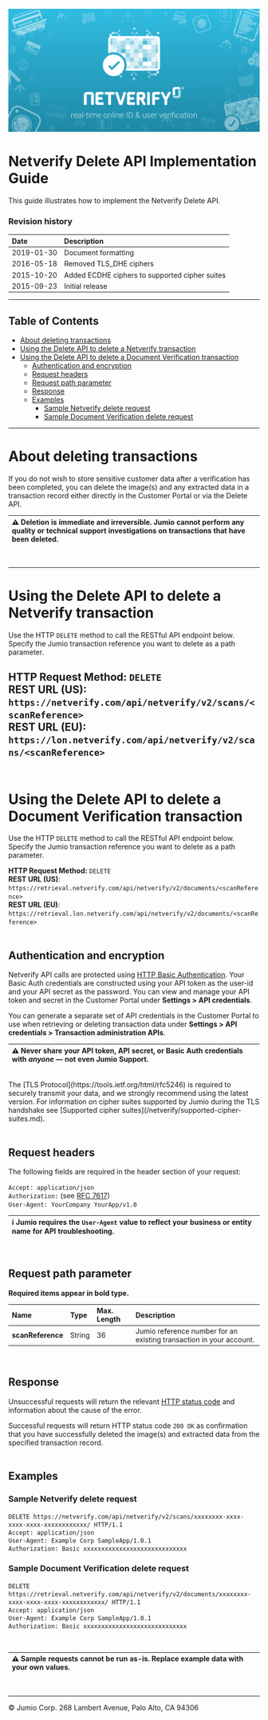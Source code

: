 ![Jumio](/images/netverify.png)

# Netverify Delete API Implementation Guide

This guide illustrates how to implement the Netverify Delete API.

### Revision history

| Date    | Description|
|:--------|:------------|
| 2019-01-30  |Document formatting|
| 2016-05-18  |Removed TLS\_DHE ciphers|
| 2015-10-20  |Added ECDHE ciphers to supported cipher suites|
| 2015-09-23  |Initial release|

---

## Table of Contents

- [About deleting transactions](#about-deleting-transactions)
- [Using the Delete API to delete a Netverify transaction](#using-the-delete-api-to-delete-a-netverify-transaction) 
- [Using the Delete API to delete a Document Verification transaction](#using-the-delete-api-to-delete-a-document-verification-transaction) 
	- [Authentication and encryption](#authentication-and-encryption)
	- [Request headers](#request-headers)
	- [Request path parameter](#request-path-parameter)
	- [Response](#response)
	- [Examples](#examples)
		- [Sample Netverify delete request](#sample-netverify-delete-request)
		- [Sample Document Verification delete request](#sample-document-verification-delete-request)




---
# About deleting transactions

If you do not wish to store sensitive customer data after a verification has been completed, you can delete the image(s) and any extracted data in a transaction record either directly in the Customer Portal or via the Delete API.

|⚠️ Deletion is immediate and irreversible. Jumio cannot perform any quality or technical support investigations on transactions that have been deleted.
|:----------|
<br>

---
# Using the Delete API to delete a Netverify transaction

Use the HTTP `DELETE` method to call the RESTful API endpoint below. Specify the Jumio transaction reference you want to delete as a path parameter.

**HTTP Request Method:** `DELETE`<br>
**REST URL (US)**: `https://netverify.com/api/netverify/v2/scans/<scanReference>`<br>
**REST URL (EU)**: `https://lon.netverify.com/api/netverify/v2/scans/<scanReference>`<br>
<br>
---
# Using the Delete API to delete a Document Verification transaction

Use the HTTP `DELETE` method to call the RESTful API endpoint below. Specify the Jumio transaction reference you want to delete as a path parameter.

**HTTP Request Method:** `DELETE`<br>
**REST URL (US)**: `https://retrieval.netverify.com/api/netverify/v2/documents/<scanReference>`<br>
**REST URL (EU)**: `https://retrieval.lon.netverify.com/api/netverify/v2/documents/<scanReference>`<br>
<br>

## Authentication and encryption
Netverify API calls are protected using [HTTP Basic Authentication](https://tools.ietf.org/html/rfc7617). Your Basic Auth credentials are constructed using your API token as the user-id and your API secret as the password. You can view and manage your API token and secret in the Customer Portal under **Settings > API credentials**. 

You can generate a separate set of API credentials in the Customer Portal to use when retrieving or deleting transaction data under **Settings > API credentials > Transaction administration APIs**.
<br>

|⚠️ Never share your API token, API secret, or Basic Auth credentials with *anyone* — not even Jumio Support.
|:----------|
<br> 
The [TLS Protocol](https://tools.ietf.org/html/rfc5246) is required to securely transmit your data, and we strongly recommend using the latest version. For information on cipher suites supported by Jumio during the TLS handshake see [Supported cipher suites](/netverify/supported-cipher-suites.md).<br>	
<br>

## Request headers

The following fields are required in the header section of your request:<br>

`Accept: application/json`<br>
`Authorization:` (see [RFC 7617](https://tools.ietf.org/html/rfc7617))<br>
`User-Agent: YourCompany YourApp/v1.0`<br>

|ℹ️ Jumio requires the `User-Agent` value to reflect your business or entity name for API troubleshooting.|
|:---|
<br>

## Request path parameter

**Required items appear in bold type.**  

|Name       | Type    | Max. Length| Description|
|:---------------|:--------|:------------|:------------|
|**scanReference**| String|36|Jumio reference number for an existing transaction in your account.|
<br>

## Response

Unsuccessful requests will return the relevant [HTTP status code](https://tools.ietf.org/html/rfc7231#section-6) and information about the cause of the error.

Successful requests will return HTTP status code `200 OK` as confirmation that you have successfully deleted the image(s) and extracted data from the specified transaction record.<br>
<br>

## Examples
### Sample Netverify delete request

~~~
DELETE https://netverify.com/api/netverify/v2/scans/xxxxxxxx-xxxx-xxxx-xxxx-xxxxxxxxxxxx/ HTTP/1.1
Accept: application/json
User-Agent: Example Corp SampleApp/1.0.1
Authorization: Basic xxxxxxxxxxxxxxxxxxxxxxxxxxxxx
~~~


### Sample Document Verification delete request

~~~
DELETE https://retrieval.netverify.com/api/netverify/v2/documents/xxxxxxxx-xxxx-xxxx-xxxx-xxxxxxxxxxxx/ HTTP/1.1
Accept: application/json
User-Agent: Example Corp SampleApp/1.0.1
Authorization: Basic xxxxxxxxxxxxxxxxxxxxxxxxxxxxx
~~~
<br>

|⚠️ Sample requests cannot be run as-is. Replace example data with your own values.
|:----------|
<br>



---
&copy; Jumio Corp. 268 Lambert Avenue, Palo Alto, CA 94306
